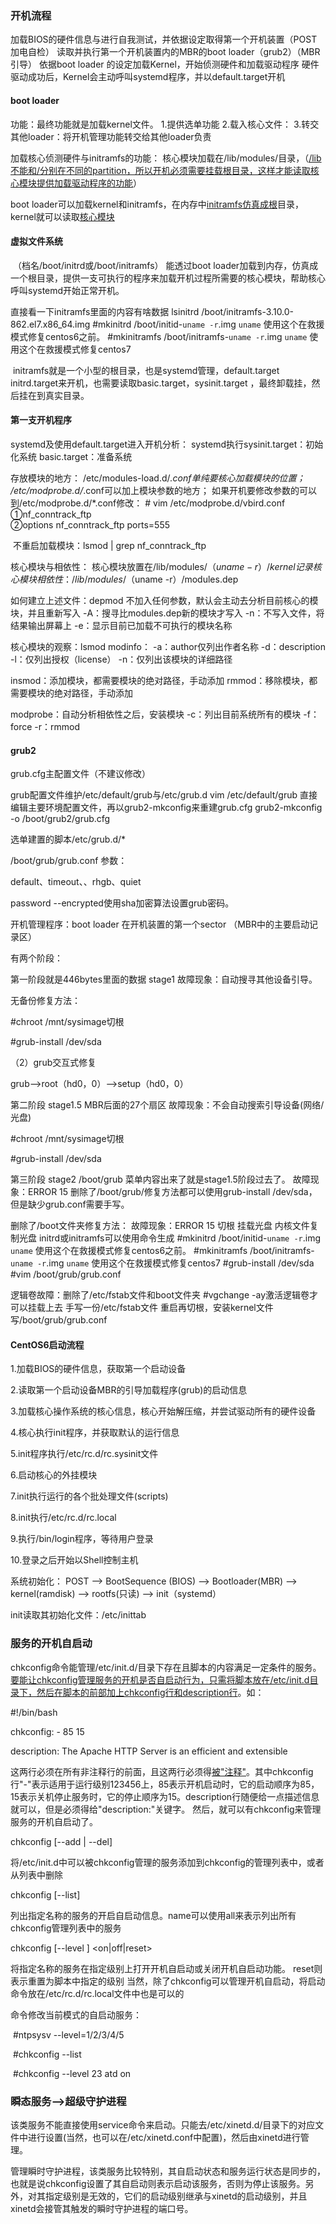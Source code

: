 



### 开机流程

​	加载BIOS的硬件信息与进行自我测试，并依据设定取得第一个开机装置（POST加电自检）
	读取并执行第一个开机装置内的MBR的boot loader（grub2）（MBR引导）
	依据boot loader 的设定加载Kernel，开始侦测硬件和加载驱动程序
	硬件驱动成功后，Kernel会主动呼叫systemd程序，并以default.target开机

#### boot loader

功能：最终功能就是加载kernel文件。
	1.提供选单功能
	2.载入核心文件：
	3.转交其他loader：将开机管理功能转交给其他loader负责

加载核心侦测硬件与initramfs的功能：
	核心模块加载在/lib/modules/目录，（<u>/lib不能和/分别在不同的partition，所以开机必须需要挂载根目录，这样才能读取核心模块提供加载驱动程序的功能</u>）

boot loader可以加载kernel和initramfs，在内存中<u>initramfs仿真成根</u>目录，kernel就可以读取<u>核心模块</u>

#### 虚拟文件系统

​	（档名/boot/initrd或/boot/initramfs）
	能透过boot loader加载到内存，仿真成一个根目录，提供一支可执行的程序来加载开机过程所需要的核心模块，帮助核心呼叫systemd开始正常开机。
	

直接看一下initramfs里面的内容有啥数据
	lsinitrd /boot/initramfs-3.10.0-862.el7.x86_64.img
	#mkinitrd /boot/initid-`uname -r`.img `uname`  使用这个在救援模式修复centos6之前。
	#mkinitramfs /boot/initramfs-`uname -r`.img `uname`  使用这个在救援模式修复centos7

​	initramfs就是一个小型的根目录，也是systemd管理，default.target   initrd.target来开机，也需要读取basic.target，sysinit.target ，最终卸载挂，然后挂在到真实目录。



#### 第一支开机程序

systemd及使用default.target进入开机分析：
systemd执行sysinit.target：初始化系统 		 basic.target：准备系统

存放模块的地方：
	/etc/modules-load.d/*.conf单纯要核心加载模块的位置；
	/etc/modprobe.d/*.conf可以加上模块参数的地方；
	如果开机要修改参数的可以到/etc/modprobe.d/*.conf修改：
		#   vim /etc/modprobe.d/vbird.conf
		①nf_conntrack_ftp 	
		②options  nf_conntrack_ftp   ports=555

​	不重启加载模块：lsmod &#124; grep  nf_conntrack_ftp

核心模块与相依性：
	核心模块放置在/lib/modules/$（uname -r）/kernel
记录核心模块相依性：
	/lib/modules/$（uname -r）/modules.dep

如何建立上述文件：depmod
		不加入任何参数，默认会主动去分析目前核心的模块，并且重新写入
		-A：搜寻比modules.dep新的模块才写入
		-n：不写入文件，将结果输出屏幕上
		-e：显示目前已加载不可执行的模块名称

核心模块的观察：lsmod
		modinfo：
			-a：author仅列出作者名称
			-d：description
			-l：仅列出授权（license）
			-n：仅列出该模块的详细路径

insmod：添加模块，都需要模块的绝对路径，手动添加
rmmod：移除模块，都需要模块的绝对路径，手动添加

modprobe：自动分析相依性之后，安装模块
	-c：列出目前系统所有的模块
	-f：force
	-r：rmmod

#### grub2

grub.cfg主配置文件（不建议修改）


grub配置文件维护/etc/default/grub与/etc/grub.d
vim /etc/default/grub
直接编辑主要环境配置文件，再以grub2-mkconfig来重建grub.cfg
grub2-mkconfig -o /boot/grub2/grub.cfg       

选单建置的脚本/etc/grub.d/*

/boot/grub/grub.conf  参数：

default、timeout、、rhgb、quiet

password --encrypted使用sha加密算法设置grub密码。



开机管理程序：boot loader 在开机装置的第一个sector  （MBR中的主要启动记录区）

有两个阶段：

第一阶段就是446bytes里面的数据  stage1   故障现象：自动搜寻其他设备引导。

无备份修复方法：

#chroot /mnt/sysimage切根

#grub-install  /dev/sda

（2）grub交互式修复

grub-->root（hd0，0）-->setup（hd0，0）

第二阶段  stage1.5   MBR后面的27个扇区   故障现象：不会自动搜索引导设备(网络/光盘)

#chroot /mnt/sysimage切根

#grub-install  /dev/sda

第三阶段  stage2   /boot/grub  菜单内容出来了就是stage1.5阶段过去了。
	故障现象：ERROR 15
删除了/boot/grub/修复方法都可以使用grub-install /dev/sda，但是缺少grub.conf需要手写。



删除了/boot文件夹修复方法：
	故障现象：ERROR 15
		切根
		挂载光盘
		内核文件复制光盘
		initrd或initramfs可以使用命令生成
	#mkinitrd /boot/initid-`uname -r`.img `uname`  使用这个在救援模式修复centos6之前。
	#mkinitramfs /boot/initramfs-`uname -r`.img `uname`  使用这个在救援模式修复centos7
	#grub-install /dev/sda
	#vim /boot/grub/grub.conf

逻辑卷故障：删除了/etc/fstab文件和boot文件夹
	#vgchange -ay激活逻辑卷才可以挂载上去
	手写一份/etc/fstab文件
	重启再切根，安装kernel文件
	写/boot/grub/grub.conf

#### CentOS6启动流程    

1.加载BIOS的硬件信息，获取第一个启动设备 

2.读取第一个启动设备MBR的引导加载程序(grub)的启动信息 

3.加载核心操作系统的核心信息，核心开始解压缩，并尝试驱动所有的硬件设备 

4.核心执行init程序，并获取默认的运行信息 

5.init程序执行/etc/rc.d/rc.sysinit文件 

6.启动核心的外挂模块 

7.init执行运行的各个批处理文件(scripts) 

8.init执行/etc/rc.d/rc.local 

9.执行/bin/login程序，等待用户登录 

10.登录之后开始以Shell控制主机    

系统初始化： POST --> BootSequence (BIOS) --> Bootloader(MBR) --> kernel(ramdisk) --> rootfs(只读) --> init（systemd）    

init读取其初始化文件：/etc/inittab   

###  服务的开机自启动

chkconfig命令能管理/etc/init.d/目录下存在且脚本的内容满足一定条件的服务。
<u>要能让chkconfig管理服务的开机是否自启动行为，只需将脚本放在/etc/init.d目录下，然后在脚本的前部加上chkconfig行和description行</u>。如：

#!/bin/bash

chkconfig: - 85 15

description: The Apache HTTP Server is an efficient and extensible

这两行必须在所有非注释行的前面，且这两行必须得<u>被"注释"</u>。其中chkconfig行"-"表示适用于运行级别123456上，85表示开机启动时，它的启动顺序为85，15表示关机停止服务时，它的停止顺序为15。description行随便给一点描述信息就可以，但是必须得给"description:"关键字。
然后，就可以有chkconfig来管理服务的开机自启动了。

chkconfig [--add &#124; --del] <name> 

将/etc/init.d中可以被chkconfig管理的服务添加到chkconfig的管理列表中，或者从列表中删除

chkconfig [--list]

列出指定名称的服务的开启自启动信息。name可以使用all来表示列出所有chkconfig管理列表中的服务

chkconfig [--level <levels>] <name> <on&#124;off&#124;reset>  

 将指定名称的服务在指定级别上打开开机自启动或关闭开机自启动功能。
	reset则表示重置为脚本中指定的级别
当然，除了chkconfig可以管理开机自启动，将启动命令放在/etc/rc.d/rc.local文件中也是可以的

命令修改当前模式的自启动服务：

​	#ntpsysv --level=1/2/3/4/5

​	#chkconfig --list

​	#chkconfig --level 23 atd on

### 瞬态服务-->超级守护进程

​	该类服务不能直接使用service命令来启动。只能去/etc/xinetd.d/目录下的对应文件中进行设置(当然，也可以在/etc/xinetd.conf中配置)，然后由xinetd进行管理。 

​	管理瞬时守护进程，该类服务比较特别，其自启动状态和服务运行状态是同步的，也就是说chkconfig设置了其自启动则表示启动该服务，否则为停止该服务。另外，对其指定级别是无效的，它们的启动级别继承与xinetd的启动级别，并且xinetd会接管其触发的瞬时守护进程的端口号。